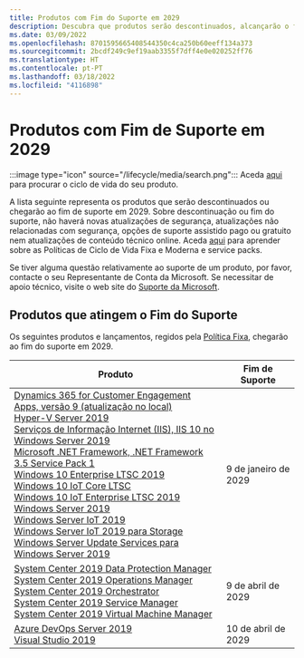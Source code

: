 ```yaml
---
title: Produtos com Fim do Suporte em 2029
description: Descubra que produtos serão descontinuados, alcançarão o fim de suporte ou passarão do suporte base para o suporte alargado em 2029.
ms.date: 03/09/2022
ms.openlocfilehash: 8701595665408544350c4ca250b60eeff134a373
ms.sourcegitcommit: 2bcdf249c9ef19aab3355f7dff4e0e020252ff76
ms.translationtype: HT
ms.contentlocale: pt-PT
ms.lasthandoff: 03/18/2022
ms.locfileid: "4116898"
---
```

# <a name="products-ending-support-in-2029"></a>Produtos com Fim de Suporte em 2029

:::image type="icon" source="/lifecycle/media/search.png":::
Aceda [aqui](/lifecycle/products/) para procurar o ciclo de vida do seu produto.

A lista seguinte representa os produtos que serão descontinuados ou chegarão ao fim de suporte em 2029. Sobre descontinuação ou fim do suporte, não haverá novas atualizações de segurança, atualizações não relacionadas com segurança, opções de suporte assistido pago ou gratuito nem atualizações de conteúdo técnico online. Aceda [aqui](/lifecycle/overview/product-end-of-support-overview) para aprender sobre as Políticas de Ciclo de Vida Fixa e Moderna e service packs.

Se tiver alguma questão relativamente ao suporte de um produto, por favor, contacte o seu Representante de Conta da Microsoft. Se necessitar de apoio técnico, visite o web site do [Suporte da Microsoft](https://support.microsoft.com/contactus/?ws=support).





## <a name="products-reaching-end-of-support"></a>Produtos que atingem o Fim do Suporte

Os seguintes produtos e lançamentos, regidos pela [Política Fixa](/lifecycle/policies/fixed), chegarão ao fim do suporte em 2029.

| Produto | Fim de Suporte |
| --- | --- |
| [Dynamics 365 for Customer Engagement Apps, versão 9 (atualização no local)](/lifecycle/products/dynamics-365-for-customer-engagement-apps-version-9-onpremises-update?branch=live)<br>[Hyper-V Server 2019](/lifecycle/products/hyperv-server-2019?branch=live)<br>[Serviços de Informação Internet (IIS), IIS 10 no Windows Server 2019](/lifecycle/products/internet-information-services-iis?branch=live)<br>[Microsoft .NET Framework, .NET Framework 3.5 Service Pack 1](/lifecycle/products/microsoft-net-framework?branch=live)<br>[Windows 10 Enterprise LTSC 2019 ](/lifecycle/products/windows-10-enterprise-ltsc-2019?branch=live)<br>[Windows 10 IoT Core LTSC](/lifecycle/products/windows-10-iot-core-ltsc?branch=live)<br>[Windows 10 IoT Enterprise LTSC 2019](/lifecycle/products/windows-10-iot-enterprise-ltsc-2019?branch=live)<br>[Windows Server 2019](/lifecycle/products/windows-server-2019?branch=live)<br>[Windows Server IoT 2019](/lifecycle/products/windows-server-iot-2019?branch=live)<br>[Windows Server IoT 2019 para Storage](/lifecycle/products/windows-server-iot-2019-for-storage?branch=live)<br>[Windows Server Update Services para Windows Server 2019](/lifecycle/products/windows-server-update-services-for-windows-server-2019?branch=live)<br> | 9 de janeiro de 2029 |
| [System Center 2019 Data Protection Manager](/lifecycle/products/system-center-2019-data-protection-manager?branch=live)<br>[System Center 2019 Operations Manager](/lifecycle/products/system-center-2019-operations-manager?branch=live)<br>[System Center 2019 Orchestrator](/lifecycle/products/system-center-2019-orchestrator?branch=live)<br>[System Center 2019 Service Manager](/lifecycle/products/system-center-2019-service-manager?branch=live)<br>[System Center 2019 Virtual Machine Manager](/lifecycle/products/system-center-2019-virtual-machine-manager?branch=live)<br> | 9 de abril de 2029 |
| [Azure DevOps Server 2019](/lifecycle/products/azure-devops-server-2019?branch=live)<br>[Visual Studio 2019](/lifecycle/products/visual-studio-2019?branch=live)<br> | 10 de abril de 2029 |


